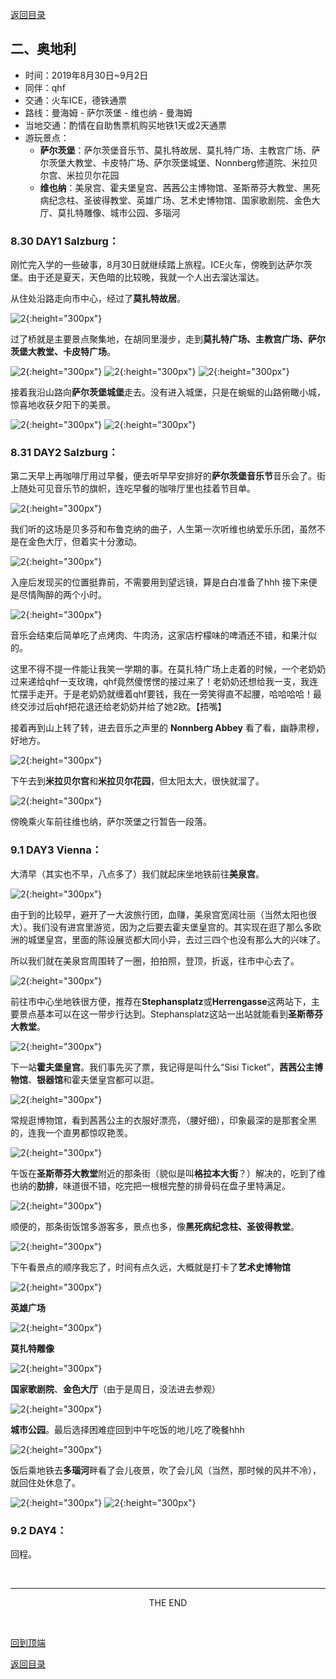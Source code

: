 [返回目录](README.md)

## 二、奥地利

- 时间：2019年8月30日~9月2日
- 同伴：qhf
- 交通：火车ICE，德铁通票
- 路线：曼海姆 - 萨尔茨堡 - 维也纳 - 曼海姆
- 当地交通：酌情在自助售票机购买地铁1天或2天通票
- 游玩景点：
    - **萨尔茨堡**：萨尔茨堡音乐节、莫扎特故居、莫扎特广场、主教宫广场、萨尔茨堡大教堂、卡皮特广场、萨尔茨堡城堡、Nonnberg修道院、米拉贝尔宫、米拉贝尔花园
    - **维也纳**：美泉宫、霍夫堡皇宫、茜茜公主博物馆、圣斯蒂芬大教堂、黑死病纪念柱、圣彼得教堂、英雄广场、艺术史博物馆、国家歌剧院、金色大厅、莫扎特雕像、城市公园、多瑙河

### 8.30 DAY1 Salzburg：

刚忙完入学的一些破事，8月30日就继续踏上旅程。ICE火车，傍晚到达萨尔茨堡。由于还是夏天，天色暗的比较晚，我就一个人出去溜达溜达。

从住处沿路走向市中心，经过了**莫扎特故居**。

![2](austria_images/salz1.JPG){:height="300px"}

过了桥就是主要景点聚集地，在胡同里漫步，走到**莫扎特广场、主教宫广场、萨尔茨堡大教堂、卡皮特广场**。

![2](austria_images/salz3.JPG){:height="300px"}
![2](austria_images/salz2.JPG){:height="300px"}
![2](austria_images/salz4.JPG){:height="300px"}

接着我沿山路向**萨尔茨堡城堡**走去。没有进入城堡，只是在蜿蜒的山路俯瞰小城，惊喜地收获夕阳下的美景。

![2](austria_images/salz5.JPG){:height="300px"}
![2](austria_images/salz6.JPG){:height="300px"}

### 8.31 DAY2 Salzburg：

第二天早上再咖啡厅用过早餐，便去听早早安排好的**萨尔茨堡音乐节**音乐会了。街上随处可见音乐节的旗帜，连吃早餐的咖啡厅里也挂着节目单。

![2](austria_images/salz7.JPG){:height="300px"}

我们听的这场是贝多芬和布鲁克纳的曲子，人生第一次听维也纳爱乐乐团，虽然不是在金色大厅，但着实十分激动。

![2](austria_images/salz8.JPG){:height="300px"}

入座后发现买的位置挺靠前，不需要用到望远镜，算是白白准备了hhh 接下来便是尽情陶醉的两个小时。

![2](austria_images/salz9.JPG){:height="300px"}

音乐会结束后简单吃了点烤肉、牛肉汤，这家店柠檬味的啤酒还不错，和果汁似的。

这里不得不提一件能让我笑一学期的事。在莫扎特广场上走着的时候，一个老奶奶过来递给qhf一支玫瑰，qhf竟然傻愣愣的接过来了！老奶奶还想给我一支，我连忙摆手走开。于是老奶奶就缠着qhf要钱，我在一旁笑得直不起腰，哈哈哈哈！最终交涉过后qhf把花退还给老奶奶并给了她2欧。【捂嘴】

接着再到山上转了转，进去音乐之声里的 **Nonnberg Abbey** 看了看，幽静肃穆，好地方。

![2](austria_images/salz10.JPG){:height="300px"}

下午去到**米拉贝尔宫**和**米拉贝尔花园**，但太阳太大，很快就溜了。

![2](austria_images/salz11.JPG){:height="300px"}

傍晚乘火车前往维也纳，萨尔茨堡之行暂告一段落。

### 9.1 DAY3 Vienna：

大清早（其实也不早，八点多了）我们就起床坐地铁前往**美泉宫**。

![2](austria_images/wien1.JPG){:height="300px"}

由于到的比较早，避开了一大波旅行团，血赚，美泉宫宽阔壮丽（当然太阳也很大）。我们没有进宫里游览，因为之后要去霍夫堡皇宫的。其实现在逛了那么多欧洲的城堡皇宫，里面的陈设展览都大同小异，去过三四个也没有那么大的兴味了。

所以我们就在美泉宫周围转了一圈，拍拍照，登顶，折返，往市中心去了。

![2](austria_images/wien2.JPG){:height="300px"}

前往市中心坐地铁很方便，推荐在**Stephansplatz**或**Herrengasse**这两站下，主要景点基本可以在这一带步行达到。Stephansplatz这站一出站就能看到**圣斯蒂芬大教堂**。

![2](austria_images/wien6.JPG){:height="300px"}

下一站**霍夫堡皇宫**。我们事先买了票，我记得是叫什么“Sisi Ticket”，**茜茜公主博物馆**、**银器馆**和霍夫堡皇宫都可以逛。

![2](austria_images/wien3.JPG){:height="300px"}

常规逛博物馆，看到茜茜公主的衣服好漂亮，（腰好细），印象最深的是那套全黑的，连我一个直男都惊叹艳羡。

![2](austria_images/wien4.JPG){:height="300px"}

午饭在**圣斯蒂芬大教堂**附近的那条街（貌似是叫**格拉本大街**？）解决的，吃到了维也纳的**肋排**，味道很不错，吃完把一根根完整的排骨码在盘子里特满足。

![2](austria_images/wien5.JPG){:height="300px"}

顺便的，那条街饭馆多游客多，景点也多，像**黑死病纪念柱、圣彼得教堂**。

![2](austria_images/wien7.JPG){:height="300px"}

下午看景点的顺序我忘了，时间有点久远，大概就是打卡了**艺术史博物馆**

![2](austria_images/wien8.JPG){:height="300px"}

**英雄广场**

![2](austria_images/wien9.JPG){:height="300px"}

**莫扎特雕像**

![2](austria_images/wien10.JPG){:height="300px"}

**国家歌剧院**、**金色大厅**（由于是周日，没法进去参观）

![2](austria_images/wien11.JPG){:height="300px"}

**城市公园**。最后选择困难症回到中午吃饭的地儿吃了晚餐hhh

![2](austria_images/wien12.JPG){:height="300px"}

饭后乘地铁去**多瑙河**畔看了会儿夜景，吹了会儿风（当然，那时候的风并不冷），就回住处休息了。

![2](austria_images/wien13.JPG){:height="300px"}
![2](austria_images/wien14.JPG){:height="300px"}

### 9.2 DAY4：

回程。

&nbsp;

---
<center>THE END</center>

&nbsp;

[回到顶端](#二奥地利)

[返回目录](README.md)
